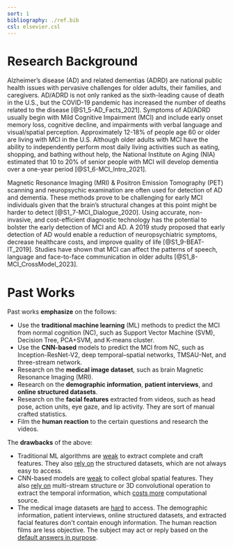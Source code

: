 ```yaml
---
sort: 1
bibliography: ./ref.bib
csl: elsevier.csl
---
```


# Research Background

Alzheimer’s disease (AD) and related dementias (ADRD) are national public health issues with pervasive challenges for 
older adults, their families, and caregivers. 
AD/ADRD is not only ranked as the sixth-leading cause of death in the U.S., but the COVID-19 pandemic has increased the 
number of deaths related to the disease <cite data-cite="S1_5-AD_Facts_2021"></cite> [@S1_5-AD_Facts_2021]. 
Symptoms of AD/ADRD usually begin with Mild Cognitive Impairment (MCI) and include early onset memory loss, cognitive 
decline, and impairments with verbal language and visual/spatial perception. 
Approximately 12-18% of people age 60 or older are living with MCI in the U.S. 
Although older adults with MCI have the ability to independently perform most daily living activities such as eating, 
shopping, and bathing without help, the National Institute on Aging (NIA) estimated that 10 to 20% of senior people with
MCI will develop dementia over a one-year period [@S1_6-MCI_Intro_2021].
 
Magnetic Resonance Imaging (MRI) & Positron Emission Tomography (PET) scanning and neuropsychic examination are often 
used for detection of AD and dementia. 
These methods prove to be challenging for early MCI individuals given that the brain’s structural changes at this point 
might be harder to detect [@S1_7-MCI_Dialogue_2020].
Using accurate, non-invasive, and cost-efficient diagnostic technology has the potential to bolster the early detection 
of MCI and AD. A 2019 study proposed that early detection of AD would enable a reduction of neuropsychiatric symptoms, 
decrease healthcare costs, and improve quality of life [@S1_9-BEAT-IT_2019]. Studies have shown that MCI can affect 
the patterns of speech, language and face-to-face communication in older adults [@S1_8-MCI_CrossModel_2023]. 

# Past Works

Past works **emphasize** on the follows:

- Use the **traditional machine learning** (ML) methods to predict the MCI from normal cognition (NC), such as Support Vector 
Machine (SVM), Decision Tree, PCA+SVM, and K-means cluster.
- Use the **CNN-based** models to predict the MCI from NC, such as Inception-ResNet-V2, deep temporal–spatial networks, 
TMSAU-Net, and three-stream network.
- Research on the **medical image dataset**, such as brain Magnetic Resonance Imaging (MRI).
- Research on the **demographic information**, **patient interviews**, and **online structured datasets**.
- Research on the **facial features** extracted from videos, such as head pose, action units, eye gaze, and lip activity. They are
sort of manual crafted statistics.
- Film the **human reaction** to the certain questions and research the videos.

The **drawbacks** of the above:

- Traditional ML algorithms are <u>weak</u> to extract complete and craft features. They also <u>rely on</u> the structured datasets, 
which are not always easy to access.
- CNN-based models are <u>weak</u> to collect global spatial features. They also <u>rely on</u> multi-stream structure or 3D 
convolutional operation to extract the temporal information, which <u>costs more</u> computational source.
- The medical image datasets are <u>hard</u> to access. The demographic information, patient interviews, online structured 
datasets, and extracted facial features don't contain enough information. The human reaction films are less objective. 
The subject may act or reply based on the <u>default answers in purpose</u>.